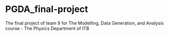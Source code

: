 # PGDA_final-project
The final project of team 9 for The Modelling, Data Generation, and Analysis course - The Physics Department of ITB
